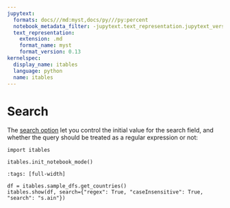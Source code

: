 ```yaml
---
jupytext:
  formats: docs///md:myst,docs/py///py:percent
  notebook_metadata_filter: -jupytext.text_representation.jupytext_version
  text_representation:
    extension: .md
    format_name: myst
    format_version: 0.13
kernelspec:
  display_name: itables
  language: python
  name: itables
---
```


# Search

The [search option](https://datatables.net/reference/option/search) let you control the initial value for the search field, and whether the query should be treated as a regular expression or not:

```{code-cell} ipython3
import itables

itables.init_notebook_mode()
```

```{code-cell} ipython3
:tags: [full-width]

df = itables.sample_dfs.get_countries()
itables.show(df, search={"regex": True, "caseInsensitive": True, "search": "s.ain"})
```
